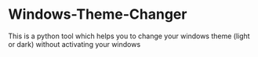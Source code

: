 # Windows-Theme-Changer
This is a python tool which helps you to change your windows theme (light or dark) without activating your windows
